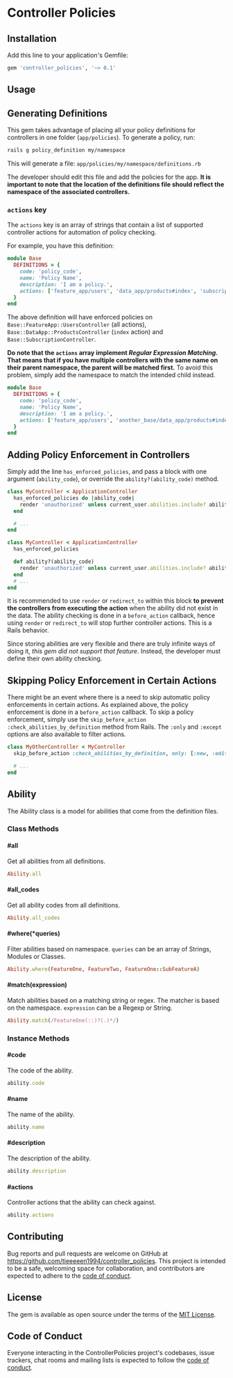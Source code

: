 # Controller Policies

## Installation

Add this line to your application's Gemfile:

```ruby
gem 'controller_policies', '~> 0.1'
```

## Usage

## Generating Definitions

This gem takes advantage of placing all your policy definitions for controllers in one folder (`app/policies`). To generate a policy, run:

```sh
rails g policy_definition my/namespace
```

This will generate a file: `app/policies/my/namespace/definitions.rb`

The developer should edit this file and add the policies for the app. **It is important to note that the location of the definitions file should reflect the namespace of the associated controllers.**

### `actions` key

The `actions` key is an array of strings that contain a list of supported controller actions for automation of policy checking.

For example, you have this definition:

```ruby
module Base
  DEFINITIONS = {
    code: 'policy_code',
    name: 'Policy Name',
    description: 'I am a policy.',
    actions: ['feature_app/users', 'data_app/products#index', 'subscriptions']
  }
end
```

The above definition will have enforced policies on `Base::FeatureApp::UsersController` (all actions), `Base::DataApp::ProductsController` (`index` action) and `Base::SubscriptionController`.

**Do note that the `actions` array implement *Regular Expression Matching*. That means that if you have multiple controllers with the same name on their parent namespace, the parent will be matched first.** To avoid this problem, simply add the namespace to match the intended child instead.

```ruby
module Base
  DEFINITIONS = {
    code: 'policy_code',
    name: 'Policy Name',
    description: 'I am a policy.',
    actions: ['feature_app/users', 'another_base/data_app/products#index', 'base/subscriptions']
  }
end
```

## Adding Policy Enforcement in Controllers

Simply add the line `has_enforced_policies`, and pass a block with one argument (`ability_code`), or override the `ability?(ability_code)` method.

```ruby
class MyController < ApplicationController
  has_enforced_policies do |ability_code|
    render 'unauthorized' unless current_user.abilities.include? ability_code
  end

  # ...
end
```

```ruby
class MyController < ApplicationController
  has_enforced_policies

  def ability?(ability_code)
    render 'unauthorized' unless current_user.abilities.include? ability_code
  end
  # ...
end
```

It is recommended to use `render` or `redirect_to` within this block **to prevent the controllers from executing the action** when the ability did not exist in the data. The ability checking is done in a `before_action` callback, hence using `render` or `redirect_to` will stop further controller actions. This is a Rails behavior.

Since storing abilities are very flexible and there are truly infinite ways of doing it, *this gem did not support that feature.* Instead, the developer must define their own ability checking.

## Skipping Policy Enforcement in Certain Actions

There might be an event where there is a need to skip automatic policy enforcements in certain actions. As explained above, the policy enforcement is done in a `before_action` callback. To skip a policy enforcement, simply use the `skip_before_action :check_abilities_by_definition` method from Rails. The `:only` and `:except` options are also available to filter actions.

```ruby
class MyOtherController < MyController
  skip_before_action :check_abilities_by_definition, only: [:new, :edit]

  # ...
end
```

## Ability

The Ability class is a model for abilities that come from the definition files.

### Class Methods

#### #all

Get all abilities from all definitions.

```ruby
Ability.all
```

#### #all_codes

Get all ability codes from all definitions.

```ruby
Ability.all_codes
```

#### #where(*queries)

Filter abilities based on namespace. `queries` can be an array of Strings, Modules or Classes.

```ruby
Ability.where(FeatureOne, FeatureTwo, FeatureOne::SubFeatureA)
```

#### #match(expression)

Match abilities based on a matching string or regex. The matcher is based on the namespace. `expression` can be a Regexp or String.

```ruby
Ability.match(/FeatureOne(::)?(.)*/)
```

### Instance Methods

#### #code

The code of the ability.

```ruby
ability.code
```

#### #name

The name of the ability.

```ruby
ability.name
```

#### #description

The description of the ability.

```ruby
ability.description
```

#### #actions

Controller actions that the ability can check against.

```ruby
ability.actions
```

## Contributing

Bug reports and pull requests are welcome on GitHub at https://github.com/tieeeeen1994/controller_policies. This project is intended to be a safe, welcoming space for collaboration, and contributors are expected to adhere to the [code of conduct](https://github.com/tieeeeen1994/controller_policies/blob/master/CODE_OF_CONDUCT.md).

## License

The gem is available as open source under the terms of the [MIT License](https://opensource.org/licenses/MIT).

## Code of Conduct

Everyone interacting in the ControllerPolicies project's codebases, issue trackers, chat rooms and mailing lists is expected to follow the [code of conduct](https://github.com/tieeeeen1994/controller_policies/blob/master/CODE_OF_CONDUCT.md).
